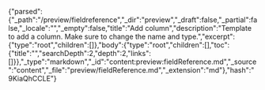 {"parsed":{"_path":"/preview/fieldreference","_dir":"preview","_draft":false,"_partial":false,"_locale":"","_empty":false,"title":"Add column","description":"Template to add a column. Make sure to change the name and type.","excerpt":{"type":"root","children":[]},"body":{"type":"root","children":[],"toc":{"title":"","searchDepth":2,"depth":2,"links":[]}},"_type":"markdown","_id":"content:preview:fieldReference.md","_source":"content","_file":"preview/fieldReference.md","_extension":"md"},"hash":"9KiaQhCCLE"}